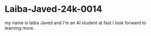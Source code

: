 # Laiba-Javed-24k-0014
my name is laiba Javed and I'm an AI student at fast.I look forward to learning more.
